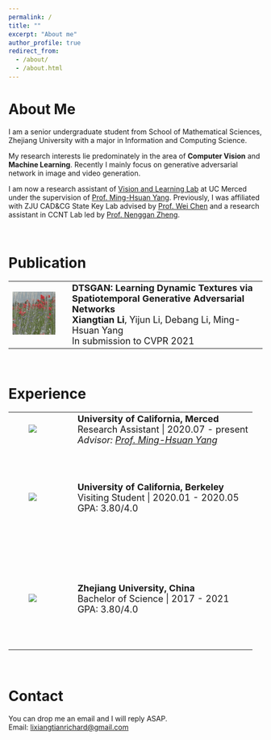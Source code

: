 ```yaml
---
permalink: /
title: ""
excerpt: "About me"
author_profile: true
redirect_from: 
  - /about/
  - /about.html
---
```


# About Me
I am a senior undergraduate student from School of Mathematical Sciences, Zhejiang University with a major in Information and Computing Science.

My research interests lie predominately in the area of **Computer Vision** and **Machine Learning**. Recently I mainly focus on generative adversarial network in image and video generation.

I am now a research assistant of [Vision and Learning Lab](http://vllab.ucmerced.edu/) at UC Merced under the supervision of [Prof. Ming-Hsuan Yang](https://faculty.ucmerced.edu/mhyang/). Previously, I was affiliated with ZJU CAD&CG State Key Lab advised by [Prof. Wei Chen](http://www.cad.zju.edu.cn/home/chenwei/) and a research assistant in CCNT Lab led by [Prof. Nenggan Zheng](https://person.zju.edu.cn/en/nengganzheng).
 
<br>

# Publication
<table style="font-size:16px;border:none"> 
 <tbody>
  <tr> 
   <td width="20%" align="center" style="border:none"> <img src="/images/project/DTSGAN/super.gif" width="150px" /> </td> 
   <td style="border:none;padding-left:5%"> <font size="4"><b>DTSGAN: Learning Dynamic Textures via Spatiotemporal Generative Adversarial Networks </b><br />
   <b>Xiangtian Li</b>, Yijun Li, Debang Li, Ming-Hsuan Yang<br />
   In submission to CVPR 2021</font>
   </td>
  </tr> 
 </tbody>
</table> 
<br>

# Experience
<table style="font-size:18px;border:none">
  <tr>
    <td width='20%' align="center" style="border:none">
      <img src="{{ site.url }}{{ site.baseurl }}/images/ucm.png">
    </td>
    <td style="border:none;padding-left:40px">
     <b>University of California, Merced </b><br>
     Research Assistant | 2020.07 - present<br>
     <I>Advisor: <a href="https://faculty.ucmerced.edu/mhyang/" target="_blank" rel="noopener">Prof. Ming-Hsuan Yang</a> </I>
    </td>
  </tr>
  <tr height=200px>
    <td width='20%' align="center" style="border:none">
      <img src="{{ site.url }}{{ site.baseurl }}/images/berkeley.png">
    </td>
    <td style="border:none;padding-left:40px">
     <b>University of California, Berkeley </b><br>
     Visiting Student | 2020.01 - 2020.05<br>
     GPA: 3.80/4.0 <br>
    </td>
  </tr>
  <tr height=200px>
    <td width='20%' align="center" style="border:none">
      <img src="{{ site.url }}{{ site.baseurl }}/images/zju.jpg">
    </td>
    <td style="border:none;padding-left:40px">
     <b>Zhejiang University, China </b><br>
     Bachelor of Science | 2017 - 2021<br>
     GPA: 3.80/4.0 <br>
    </td>
  </tr>
</table>
<br>

# Contact
You can drop me an email and I will reply ASAP.<br>
Email: [lixiangtianrichard@gmail.com](lixiangtianrichard@gmail.com)<br>
